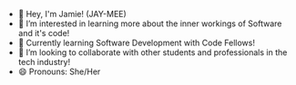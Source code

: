 
- 👋 Hey, I'm Jamie! (JAY-MEE)
- 👀 I’m interested in learning more about the inner workings of Software and it's code! 
- 🌱 Currently learning Software Development with Code Fellows!
- 💞️ I’m looking to collaborate with other students and professionals in the tech industry! 
- 😄 Pronouns: She/Her
